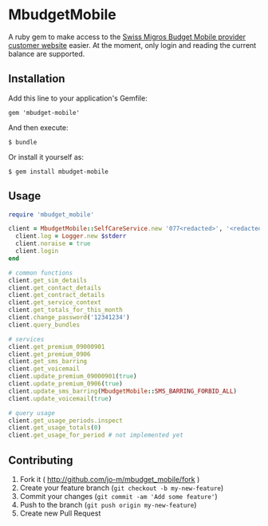 # MbudgetMobile

A ruby gem to make access to the [Swiss Migros Budget Mobile provider customer website](https://www.m-budget-mobile-service.ch/MBudget/index.desktop.html?lang=d#/logon) easier. At the moment, only login and reading the current balance are supported.

## Installation

Add this line to your application's Gemfile:

    gem 'mbudget-mobile'

And then execute:

    $ bundle

Or install it yourself as:

    $ gem install mbudget-mobile

## Usage

```ruby
require 'mbudget_mobile'

client = MbudgetMobile::SelfCareService.new '077<redacted>', '<redacted>' do |client|
  client.log = Logger.new $stderr
  client.noraise = true
  client.login
end

# common functions
client.get_sim_details
client.get_contact_details
client.get_contract_details
client.get_service_context
client.get_totals_for_this_month
client.change_password('12341234')
client.query_bundles

# services
client.get_premium_09000901
client.get_premium_0906
client.get_sms_barring
client.get_voicemail
client.update_premium_09000901(true)
client.update_premium_0906(true)
client.update_sms_barring(MbudgetMobile::SMS_BARRING_FORBID_ALL)
client.update_voicemail(true)

# query usage
client.get_usage_periods.inspect
client.get_usage_totals(0)
client.get_usage_for_period # not implemented yet
```

## Contributing

1. Fork it ( http://github.com/jo-m/mbudget_mobile/fork )
2. Create your feature branch (`git checkout -b my-new-feature`)
3. Commit your changes (`git commit -am 'Add some feature'`)
4. Push to the branch (`git push origin my-new-feature`)
5. Create new Pull Request
